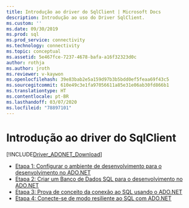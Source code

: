 ```yaml
---
title: Introdução ao driver do SqlClient | Microsoft Docs
description: Introdução ao uso do Driver SqlClient.
ms.custom: ''
ms.date: 09/30/2019
ms.prod: sql
ms.prod_service: connectivity
ms.technology: connectivity
ms.topic: conceptual
ms.assetid: 5e467fce-7237-4678-bafa-a16f32323d0c
author: rothja
ms.author: jroth
ms.reviewer: v-kaywon
ms.openlocfilehash: 39e83bab2e5a159d97b3b5bdd0ef5feaa69f43c5
ms.sourcegitcommit: 610e49c3e1fa97056611a85e31e06ab30fd866b1
ms.translationtype: HT
ms.contentlocale: pt-BR
ms.lasthandoff: 03/07/2020
ms.locfileid: "78897101"
---
```

# <a name="getting-started-with-the-sqlclient-driver"></a>Introdução ao driver do SqlClient

[!INCLUDE[Driver_ADONET_Download](../../includes/driver_adonet_download.md)]

* [Etapa 1: Configurar o ambiente de desenvolvimento para o desenvolvimento no ADO.NET](step-1-configure-development-environment-ado-net-development.md)  
* [Etapa 2: Criar um Banco de Dados SQL para o desenvolvimento no ADO.NET](step-2-create-sql-database-ado-net-development.md)  
* [Etapa 3: Prova de conceito da conexão ao SQL usando o ADO.NET](step-3-connect-sql-ado-net.md)  
* [Etapa 4: Conecte-se de modo resiliente ao SQL com ADO.NET](step-4-connect-resiliently-sql-ado-net.md)  

